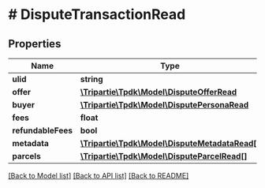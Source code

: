 # # DisputeTransactionRead

## Properties

Name | Type | Description | Notes
------------ | ------------- | ------------- | -------------
**ulid** | **string** |  |
**offer** | [**\Tripartie\Tpdk\Model\DisputeOfferRead**](DisputeOfferRead.md) |  |
**buyer** | [**\Tripartie\Tpdk\Model\DisputePersonaRead**](DisputePersonaRead.md) |  |
**fees** | **float** |  | [optional]
**refundableFees** | **bool** |  | [optional]
**metadata** | [**\Tripartie\Tpdk\Model\DisputeMetadataRead[]**](DisputeMetadataRead.md) |  | [optional]
**parcels** | [**\Tripartie\Tpdk\Model\DisputeParcelRead[]**](DisputeParcelRead.md) |  | [optional]

[[Back to Model list]](../../README.md#models) [[Back to API list]](../../README.md#endpoints) [[Back to README]](../../README.md)
